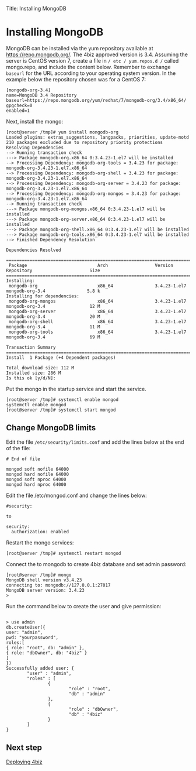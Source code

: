 Title: Installing MongoDB

# Installing MongoDB

MongoDB can be installed via the yum repository available at https://repo.mongodb.org/. The 4biz approved version is 3.4. Assuming the server is CentOS version 7, create a file in `/ etc / yum.repos.d /` called mongo.repo, and include the content below. Remember to exchange `baseurl` for the URL according to your operating system version. In the example below the repository chosen was for a CentOS 7:

``` shell
[mongodb-org-3.4]
name=MongoDB 3.4 Repository
baseurl=https://repo.mongodb.org/yum/redhat/7/mongodb-org/3.4/x86_64/
gpgcheck=0
enabled=1
```

Next, install the mongo:

``` shell
[root@server /tmp]# yum install mongodb-org
Loaded plugins: extras_suggestions, langpacks, priorities, update-motd
210 packages excluded due to repository priority protections
Resolving Dependencies
--> Running transaction check
---> Package mongodb-org.x86_64 0:3.4.23-1.el7 will be installed
--> Processing Dependency: mongodb-org-tools = 3.4.23 for package: mongodb-org-3.4.23-1.el7.x86_64
--> Processing Dependency: mongodb-org-shell = 3.4.23 for package: mongodb-org-3.4.23-1.el7.x86_64
--> Processing Dependency: mongodb-org-server = 3.4.23 for package: mongodb-org-3.4.23-1.el7.x86_64
--> Processing Dependency: mongodb-org-mongos = 3.4.23 for package: mongodb-org-3.4.23-1.el7.x86_64
--> Running transaction check
---> Package mongodb-org-mongos.x86_64 0:3.4.23-1.el7 will be installed
---> Package mongodb-org-server.x86_64 0:3.4.23-1.el7 will be installed
---> Package mongodb-org-shell.x86_64 0:3.4.23-1.el7 will be installed
---> Package mongodb-org-tools.x86_64 0:3.4.23-1.el7 will be installed
--> Finished Dependency Resolution

Dependencies Resolved

===========================================================================================================================
 Package                           Arch                  Version                      Repository                      Size
===========================================================================================================================
Installing:
 mongodb-org                       x86_64                3.4.23-1.el7                 mongodb-org-3.4                5.8 k
Installing for dependencies:
 mongodb-org-mongos                x86_64                3.4.23-1.el7                 mongodb-org-3.4                 12 M
 mongodb-org-server                x86_64                3.4.23-1.el7                 mongodb-org-3.4                 20 M
 mongodb-org-shell                 x86_64                3.4.23-1.el7                 mongodb-org-3.4                 11 M
 mongodb-org-tools                 x86_64                3.4.23-1.el7                 mongodb-org-3.4                 69 M

Transaction Summary
===========================================================================================================================
Install  1 Package (+4 Dependent packages)

Total download size: 112 M
Installed size: 286 M
Is this ok [y/d/N]:

```

Put the mongo in the startup service and start the service.
``` shell
[root@server /tmp]# systemctl enable mongod
systemctl enable mongod
[root@server /tmp]# systemctl start mongod
```

## Change MongoDB limits

Edit the file `/etc/security/limits.conf` and add the lines below at the end of the file:

``` shell
# End of file

mongod soft nofile 64000
mongod hard nofile 64000
mongod soft nproc 64000
mongod hard nproc 64000

```

Edit the file /etc/mongod.conf and change the lines below:

``` shell
#security:

to

security:
  authorization: enabled

```

Restart the mongo services:

``` shell
[root@server /tmp]# systemctl restart mongod
```
Connect the to mongodb to create 4biz database and set admin password:
``` shell
[root@server /tmp]# mongo
MongoDB shell version v3.4.23
connecting to: mongodb://127.0.0.1:27017
MongoDB server version: 3.4.23
>
```

Run the command below to create the user and give permission:

```shell

> use admin
db.createUser({
user: "admin",
pwd: "yourpassword",
roles:[
{ role: "root", db: "admin" },
{ role: "dbOwner", db: "4biz" }
]
})
Successfully added user: {
        "user" : "admin",
        "roles" : [
                {
                        "role" : "root",
                        "db" : "admin"
                },
                {
                        "role" : "dbOwner",
                        "db" : "4biz"
                }
        ]
}

```

## Next step

[Deploying 4biz][1]

[1]:/en-us/4biz-helium/get-started/installation-and-upgrade/perform-installation/deploy-4biz.html
